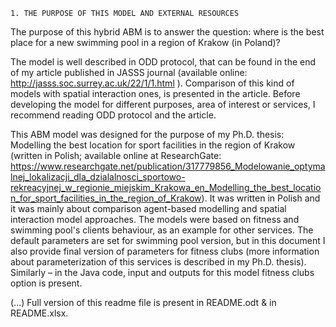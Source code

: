 
    1. THE PURPOSE OF THIS MODEL AND EXTERNAL RESOURCES

The purpose of this hybrid ABM is to answer the question: where is the best place for a new swimming pool in a region of Krakow (in Poland)?

The model is well described in ODD protocol, that can be found in the end of my article published in JASSS journal (available online: http://jasss.soc.surrey.ac.uk/22/1/1.html ). Comparison of this kind of models with spatial interaction ones, is presented in the article. Before developing the model for different purposes, area of interest or services, I recommend reading ODD protocol and the article.

This ABM model was designed for the purpose of my Ph.D. thesis: Modelling the best location for sport facilities in the region of Krakow (written in Polish; available online at ResearchGate: https://www.researchgate.net/publication/317779856_Modelowanie_optymalnej_lokalizacji_dla_dzialalnosci_sportowo-rekreacyjnej_w_regionie_miejskim_Krakowa_en_Modelling_the_best_location_for_sport_facilities_in_the_region_of_Krakow). It was written in Polish and it was mainly about comparison agent-based modelling and spatial interaction model approaches. The models were based on fitness and swimming pool's clients behaviour, as an example for other services. The default parameters are set for swimming pool version, but in this document I also provide final version of parameters for fitness clubs (more information about parameterization of this services is described in my Ph.D. thesis). Similarly – in the Java code, input and outputs for this model fitness clubs option is present.


(...)
Full version of this readme file is present in README.odt & in README.xlsx.
